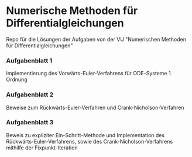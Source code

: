 # Numerische Methoden für Differentialgleichungen
Repo für die Lösungen der Aufgaben von der VU "Numerischen Methoden für Differentialgleichungen"

### Aufgabenblatt 1
Implementierung des Vorwärts-Euler-Verfahrens für ODE-Systeme 1. Ordnung

### Aufgabenblatt 2
Beweise zum Rückwärts-Euler-Verfahren und Crank-Nicholson-Verfahren

### Aufgabenblatt 3
Beweis zu expliziter Ein-Schritt-Methode und Implementation des Rückwärts-Euler-Verfahrens, sowie des Crank-Nicholson-Verfahrens mithilfe der Fixpunkt-Iteration
